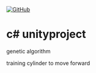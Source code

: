 [![GitHub](https://img.shields.io/github/license/RubixML/RubixML)](https://github.com/RubixML/ML/blob/master/LICENSE.md)

# c# unityproject

genetic algorithm

training cylinder to move forward
